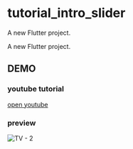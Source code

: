 # tutorial_intro_slider

A new Flutter project.

A new Flutter project.

## DEMO

### youtube tutorial

[open youtube](https://youtu.be/z-Nr-usmR30)

### preview

![TV - 2](https://user-images.githubusercontent.com/56942977/234989037-a1ff2c86-f58f-46c5-9024-ffeff4f0b2f0.png)
